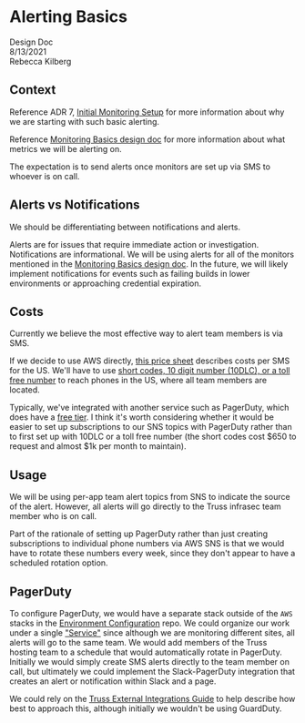 # Alerting Basics

Design Doc  
8/13/2021  
Rebecca Kilberg

## Context

Reference ADR 7, [Initial Monitoring Setup](../adr/0007-initial-monitoring-setup.md) for more information about why we are starting with such basic alerting.

Reference [Monitoring Basics design doc](monitoring-basics.md) for more information about what metrics we will be alerting on.

The expectation is to send alerts once monitors are set up via SMS  to whoever is on call.

## Alerts vs Notifications

We should be differentiating between notifications and alerts.

Alerts are for issues that require immediate action or investigation. Notifications are informational. We will be using alerts for all of the monitors mentioned in the [Monitoring Basics design doc](monitoring-basics.md). In the future, we will likely implement notifications for events such as failing builds in lower environments or approaching credential expiration.

## Costs

Currently we believe the most effective way to alert team members is via SMS. 

If we decide to use AWS directly, [this price sheet](https://aws.amazon.com/sns/sms-pricing/) describes costs per SMS for the US. We'll have to use [short codes, 10 digit number (10DLC), or a toll free number](https://docs.aws.amazon.com/sns/latest/dg/channels-sms-us-requirements.html) to reach phones in the US, where all team members are located. 

Typically, we've integrated with another service such as PagerDuty, which does have a [free tier](https://www.pagerduty.com/sign-up-free/?type=free). I think it's worth considering whether it would be easier to set up subscriptions to our SNS topics with PagerDuty rather than to first set up with 10DLC or a toll free number (the short codes cost $650 to request and almost $1k per month to maintain).

## Usage

We will be using per-app team alert topics from SNS to indicate the source of the alert. However, all alerts will go directly to the Truss infrasec team member who is on call.

Part of the rationale of setting up PagerDuty rather than just creating subscriptions to individual phone numbers via AWS SNS is that we would have to rotate these numbers every week, since they don't appear to have a scheduled rotation option.

## PagerDuty

To configure PagerDuty, we would have a separate stack outside of the `AWS` stacks in the [Environment Configuration](https://github.com/OHS-Hosting-Infrastructure/environment-configuration) repo. We could organize our work under a single ["Service"](https://support.pagerduty.com/docs/services-and-integrations) since although we are monitoring different sites, all alerts will go to the same team. We would add members of the Truss hosting team to a schedule that would automatically rotate in PagerDuty. Initially we would simply create SMS alerts directly to the team member on call, but ultimately we could implement the Slack-PagerDuty integration that creates an alert or notification within Slack and a page.

We could rely on the [Truss External Integrations Guide](https://github.com/trussworks/Engineering-Playbook/blob/main/infrasec/aws/sns-guardduty-alert-integrations.md) to help describe how best to approach this, although initially we wouldn't be using GuardDuty.
